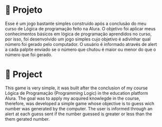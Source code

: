 # 💾 Projeto

Esse é um jogo bastante simples construído após a conclusão do meu curso de Lógica de programação feito na Alura. O objetivo foi aplicar meus conhecimentos básicos em lógica de programação aprendidos no curso, por isso, foi desenvolvido um jogo simples cujo objetivo é adivinhar qual número foi gerado pelo computador. 
O usuário é informado através de alert a cada palpite enviado se o número que chutou é maior ou menor do que o número que foi gerado.

# 💾 Project

This game is very simple, it was built after the conclusion of my course Lógica de Programação (Programming Logic) in the education platform Alura. The goal was to apply my acquired knowlegde in the course, therefore, was developed a simple game whose objective is to guess wich number was generated by the computer.
The user is informed through an alert at each guess sent if the number guessed is greater or less than the them gerated number.